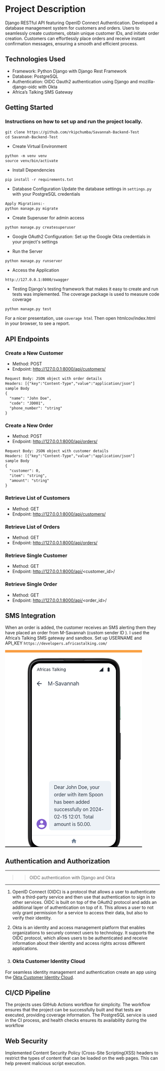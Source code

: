 # Project Description
Django RESTful API featuring OpenID Connect Authentication. Developed a database management system for customers and orders. Users to seamlessly create customers, obtain unique customer IDs, and initiate order creation. Customers can effortlessly place orders and receive instant confirmation messages, ensuring a smooth and efficient process.

## Technologies Used
- Framework: Python Django with Django Rest Framework
- Database: PostgreSQL
- Authentication: OIDC Oauth2 authentication using Django and mozilla-django-oidc with Okta
- Africa’s Talking SMS Gateway

## Getting Started

### Instructions on how to set up and run the project locally.
```
git clone https://github.com/rkipchumba/Savannah-Backend-Test
cd Savannah-Backend-Test
```

- Create Virtual Environment
```
python -m venv venv
source venv/bin/activate
```

- Install Dependencies
```
pip install -r requirements.txt
```

- Database Configuration
Update the database settings in `settings.py` with your PostgreSQL credentials
```
Apply Migrations:- 
python manage.py migrate
```

- Create Superuser for admin access
```
python manage.py createsuperuser
```
- Google OAuth2 Configuration:
Set up the Google Okta credentials in your project's settings

- Run the Server
```
python manage.py runserver
```

- Access the Application
```
http://127.0.0.1:8000/swagger
```
- Testing
Django's testing framework that makes it easy to create and 
run tests was implemented. 
The coverage package is used to measure code coverage
```
python manage.py test
```
For a nicer presentation, use `coverage html` Then open htmlcov/index.html in your browser, to see a report.




## API Endpoints

### Create a New Customer
- Method: POST
- Endpoint: http://127.0.0.1:8000/api/customers/
```
Request Body: JSON object with order details
Headers: [{"key":"Content-Type","value":"application/json"]
sample Body
{
  "name": "John Doe",
  "code": "JD001", 
  "phone_number": "string"
}
```

### Create a New Order
- Method: POST
- Endpoint: http://127.0.0.1:8000/api/orders/
```
Request Body: JSON object with customer details
Headers: [{"key":"Content-Type","value":"application/json"]
sample Body
{
  "customer": 0,
  "item": "string",
  "amount": "string"
}
```



### Retrieve List of Customers
- Method: GET
- Endpoint: http://127.0.0.1:8000/api/customers/

### Retrieve List of Orders
- Method: GET
- Endpoint: http://127.0.0.1:8000/api/orders/

### Retrieve Single Customer
- Method: GET
- Endpoint: http://127.0.0.1:8000/api/<customer_id>/

### Retrieve Single Order 
- Method: GET
- Endpoint: http://127.0.0.1:8000/api/<order_id>/

## SMS Integration

 When an order is added, the customer receives an SMS alerting them they
 have placed an order from M-Savannah (custom sender ID ).
 I used the Africa’s Talking SMS gateway and sandbox. Set up USERNAME and API_KEY
`https://developers.africastalking.com/`

![Sample SMS Response in Africa’s Talking Simulator ](customers_orders/img/sms_test.png)


## Authentication and Authorization

---
> > OIDC authentication with Django and Okta
--- 

1. OpenID Connect (OIDC) is a protocol that allows a user to authenticate with a third-party service and then use that authentication to sign in to other services. OIDC is built on top of the OAuth2 protocol and adds an additional layer of authentication on top of it. This allows a user to not only grant permission for a service to access their data, but also to verify their identity.

2. Okta is an identity and access management platform that enables organizations to securely connect users to technology. It supports the OIDC protocol, which allows users to be authenticated and receive information about their identity and access rights across different applications.

3. ### Okta Customer Identity Cloud

For seamless identity management and authentication create an app  using the [Okta Customer Identity Cloud](https://auth0.com/signup?utm_medium=referral&utm_source=okta&utm_campaign=okta-signup-referral-21-09-27&utm_content=signup&promo=sup&ocid=7014z000001cbvjAAA-aPA4z0000008OZeGAM&_gl=1*mwenf1*_gcl_au*MTkxMDM2MzcxNi4xNzA4NjA0NjY5*_ga*MjAxMTYyNTkwNC4xNzA4NjA0Njcw*_ga_QKMSDV5369*MTcwODYwNDY2OS4xLjAuMTcwODYwNDcxMi4xNy4wLjA.&_ga=2.81848534.1969795561.1708604670-2011625904.1708604670).


## CI/CD Pipeline

The projects uses  GitHub Actions workflow for simplicity. The workflow 
ensures that the project can be successfully built and that tests are executed, 
providing coverage information. The PostgreSQL service is used in the CI 
process, and health checks ensures its availability during the workflow

## Web Security 

Implemented Content Security Policy (Cross-Site Scripting(XSS) headers 
to restrict the types of content that can be loaded on the web pages. 
This can help prevent malicious script execution.

